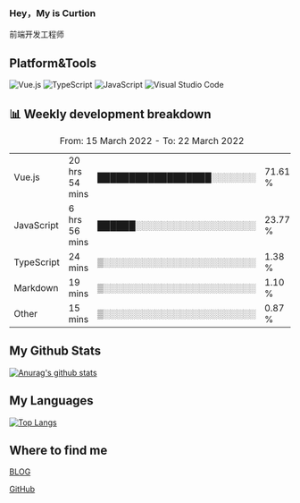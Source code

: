 ### Hey，My is Curtion
前端开发工程师
## Platform&Tools

![Vue.js](https://img.shields.io/badge/-Vue.js-4FC08D?style=flat-square&logo=Vue.js&logoColor=white)
![TypeScript](https://img.shields.io/badge/-TypeScript-007ACC?style=flat-square&logo=typescript&logoColor=white)
![JavaScript](https://img.shields.io/badge/-JavaScript-F7DF1E?style=flat-square&logo=javascript&logoColor=black)
![Visual Studio Code](https://img.shields.io/badge/-VSCode-007ACC?style=flat-square&logo=Visual-Studio-Code&logoColor=white)

## 📊 Weekly development breakdown

<!--START_SECTION:waka-->

<table><caption>From: 15 March 2022 - To: 22 March 2022</caption><tr><td>Vue.js</td><td>20 hrs 54 mins</td><td>██████████████████░░░░░░░</td><td>71.61 %</td></tr><tr><td>JavaScript</td><td>6 hrs 56 mins</td><td>██████░░░░░░░░░░░░░░░░░░░</td><td>23.77 %</td></tr><tr><td>TypeScript</td><td>24 mins</td><td>▒░░░░░░░░░░░░░░░░░░░░░░░░</td><td>1.38 %</td></tr><tr><td>Markdown</td><td>19 mins</td><td>▒░░░░░░░░░░░░░░░░░░░░░░░░</td><td>1.10 %</td></tr><tr><td>Other</td><td>15 mins</td><td>▒░░░░░░░░░░░░░░░░░░░░░░░░</td><td>0.87 %</td></tr></table>

<!--END_SECTION:waka-->

## My Github Stats

[![Anurag's github stats](https://github-readme-stats.vercel.app/api?username=curtion&count_private=true&show_icons=true&theme=onedark)](https://github.com/anuraghazra/github-readme-stats)

## My Languages

[![Top Langs](https://github-readme-stats.vercel.app/api/top-langs/?username=curtion&layout=compact)](https://github.com/anuraghazra/github-readme-stats)

## Where to find me

[BLOG](https://blog.3gxk.net)

[GitHub](https://github.com/Curtion)
